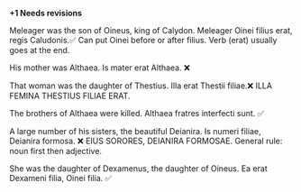 **+1 Needs revisions**

Meleager was the son of Oineus, king of Calydon.
  Meleager Oinei filius erat, regis Caludonis.✅
    Can put Oinei before or after filius. Verb (erat) usually goes at the end. 
  
His mother was Althaea. 
  Is mater erat Althaea. ❌
  
That woman was the daughter of Thestius.
  Illa erat Thestii filiae.❌ ILLA FEMINA THESTIUS FILIAE ERAT. 
  
The brothers of Althaea were killed.
  Althaea fratres interfecti sunt. ✅
  
A large number of his sisters, the beautiful Deianira.
Is numeri filiae, Deianira formosa. ❌ EIUS SORORES, DEIANIRA FORMOSAE. 
    General rule: noun first then adjective.
  
She was the daughter of Dexamenus,  the daughter of Oineus.
  Ea erat Dexameni filia, Oinei filia. ✅
